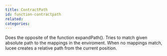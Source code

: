 ```yaml
---
title: ContractPath
id: function-contractpath
related:
categories:
---
```


Does the opposite of the function expandPath(). Tries to match given absolute path to the mappings in the enviroment.  When no mappings match, lucee creates a relative path from the current position.